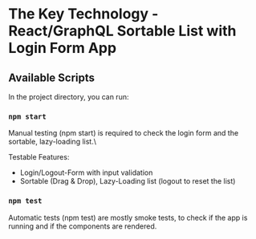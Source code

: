 # The Key Technology - React/GraphQL Sortable List with Login Form App

## Available Scripts

In the project directory, you can run:

### `npm start`

Manual testing (npm start) is required to check the login form and the sortable, lazy-loading list.\

Testable Features:

- Login/Logout-Form with input validation
- Sortable (Drag & Drop), Lazy-Loading list (logout to reset the list)

### `npm test`

Automatic tests (npm test) are mostly smoke tests, to check if the app is running and if the components are rendered.
